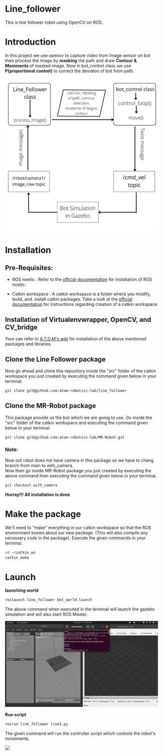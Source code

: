 # Line_follower

This is line follower robot using OpenCV on ROS.

# Introduction
In this project we use opencv to capture video from Image sensor on bot then process the image by __masking__ the path and draw __Contour & Momments__ of masked image. Now in bot_control class we use __P(proportional control)__ to correct the deviaton of bot from path.

<img src = "https://github.com/atom-robotics-lab/line_follower/blob/main/Assets/work_flow.png" >

#

# Installation

## Pre-Requisites:
- ROS noetic : Refer to the [official documentation](http://wiki.ros.org/noetic/Installation/Ubuntu) for installation of ROS noetic.
               
- Catkin workspace : A catkin workspace is a folder where you modify, build, and. install catkin packages. Take a look at the [official documentation](http://wiki.ros.org/catkin/Tutorials/create_a_workspace) for instructions regarding creation of a catkin workspace


## Installation of Virtualenvwrapper, OpenCV, and CV_bridge

Your can refer to [A.T.O.M's wiki](https://atom-robotics-lab.github.io/wiki/setup/virtualenv.html) for installation of the above mentioned packages and libraries.


## Clone the Line Follower package
Now go ahead and clone this repository inside the "src" folder of the catkin workspace you just created by executing the command given below in your terminal.
```bash
git clone git@github.com:atom-robotics-lab/line_follower
```


## Clone the MR-Robot package
This package provide us the bot which we are gonig to use.
Go inside the "src" folder of the catkin workspace and executing the command given below in your terminal.
```bash
git clone git@github.com:atom-robotics-lab/MR-Robot.git
```
### Note:

Now out robot does not have camera in this package so we have to chang branch from main to with_camera.   
Now then go inside MR-Robot package you just created by executing the above command then executing the command given below in your terminal.
```bash
git checkout with_camera 
```
__Hurray!!! All installation is done__

# Make the package
We'll need to "make" everything in our catkin workspace so that the ROS environment knows about our new package.  (This will also compile any necessary code in the package). Execute the given commands in your terminal.

```bash
cd ~/catkin_ws
catkin_make
```

# Launch

__launching world__

```bash
roslaunch line_follower bot_world.launch
```
The above command when executed in the terminal will launch the gazebo simulation and will also start ROS Master.

<img src = "https://github.com/atom-robotics-lab/line_follower/blob/main/Assets/launch.png" >


__Run script__

```bash
rosrun line_follower line2.py
```

The given command will run the controller script which controls the robot's movements.

<img src = "https://github.com/atom-robotics-lab/line_follower/blob/main/Assets/line_follower.gif" >




